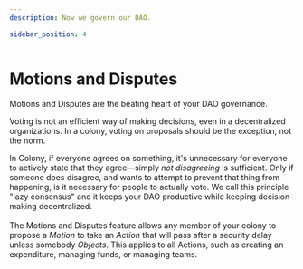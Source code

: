 ```yaml
---
description: Now we govern our DAO.

sidebar_position: 4
---
```


# Motions and Disputes

Motions and Disputes are the beating heart of your DAO governance. 

Voting is not an efficient way of making decisions, even in a decentralized organizations. In a colony, voting on proposals should be the exception, not the norm. 

In Colony, if everyone agrees on something, it's unnecessary for everyone to actively state that they agree—simply _not disagreeing_ is sufficient. Only if someone does disagree, and wants to attempt to prevent that thing from happening, is it necessary for people to actually vote. We call this principle "lazy consensus" and it keeps your DAO productive while keeping decision-making decentralized. \
\
The Motions and Disputes feature allows any member of your colony to propose a _Motion_ to take an _Action_ that will pass after a security delay unless somebody _Objects_. This applies to all Actions, such as creating an expenditure, managing funds, or managing teams.
